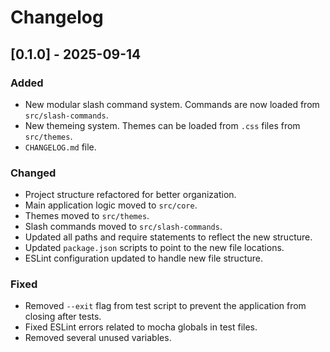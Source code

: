 # Changelog

## [0.1.0] - 2025-09-14

### Added

- New modular slash command system. Commands are now loaded from `src/slash-commands`.
- New themeing system. Themes can be loaded from `.css` files from `src/themes`.
- `CHANGELOG.md` file.

### Changed

- Project structure refactored for better organization.
- Main application logic moved to `src/core`.
- Themes moved to `src/themes`.
- Slash commands moved to `src/slash-commands`.
- Updated all paths and require statements to reflect the new structure.
- Updated `package.json` scripts to point to the new file locations.
- ESLint configuration updated to handle new file structure.

### Fixed

- Removed `--exit` flag from test script to prevent the application from closing after tests.
- Fixed ESLint errors related to mocha globals in test files.
- Removed several unused variables.
